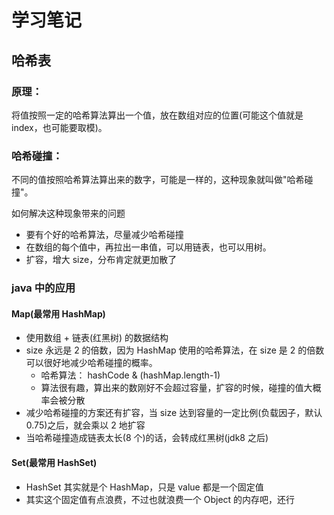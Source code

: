 # 学习笔记
## 哈希表

### 原理：
将值按照一定的哈希算法算出一个值，放在数组对应的位置(可能这个值就是index，也可能要取模)。

### 哈希碰撞：

不同的值按照哈希算法算出来的数字，可能是一样的，这种现象就叫做"哈希碰撞"。

如何解决这种现象带来的问题
- 要有个好的哈希算法，尽量减少哈希碰撞
- 在数组的每个值中，再拉出一串值，可以用链表，也可以用树。
- 扩容，增大 size，分布肯定就更加散了

### java 中的应用
#### Map(最常用 HashMap)
- 使用数组 + 链表(红黑树) 的数据结构
- size 永远是 2 的倍数，因为 HashMap 使用的哈希算法，在 size 是 2 的倍数可以很好地减少哈希碰撞的概率。
    - 哈希算法： hashCode & (hashMap.length-1)
    - 算法很有趣，算出来的数刚好不会超过容量，扩容的时候，碰撞的值大概率会被分散
- 减少哈希碰撞的方案还有扩容，当 size 达到容量的一定比例(负载因子，默认 0.75)之后，就会乘以 2 地扩容
- 当哈希碰撞造成链表太长(8 个)的话，会转成红黑树(jdk8 之后)

#### Set(最常用 HashSet)
- HashSet 其实就是个 HashMap，只是 value 都是一个固定值
- 其实这个固定值有点浪费，不过也就浪费一个 Object 的内存吧，还行